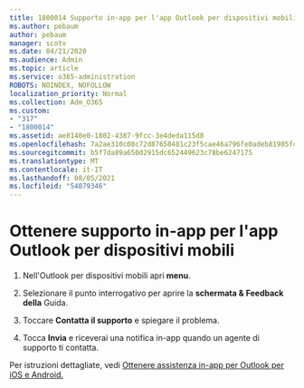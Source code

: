 ```yaml
---
title: 1800014 Supporto in-app per l'app Outlook per dispositivi mobili
ms.author: pebaum
author: pebaum
manager: scotv
ms.date: 04/21/2020
ms.audience: Admin
ms.topic: article
ms.service: o365-administration
ROBOTS: NOINDEX, NOFOLLOW
localization_priority: Normal
ms.collection: Adm_O365
ms.custom:
- "317"
- "1800014"
ms.assetid: ae8140e0-1802-4387-9fcc-3e4deda115d8
ms.openlocfilehash: 7a2ae310c08c72d87658481c23f5cae46a796fe0adeb81985fc333343326d256
ms.sourcegitcommit: b5f7da89a650d2915dc652449623c78be6247175
ms.translationtype: MT
ms.contentlocale: it-IT
ms.lasthandoff: 08/05/2021
ms.locfileid: "54079346"
---
```

# <a name="get-in-app-support-for-the-outlook-mobile-app"></a>Ottenere supporto in-app per l'app Outlook per dispositivi mobili

1. Nell'Outlook per dispositivi mobili apri **menu**.

2. Selezionare il punto interrogativo per aprire la **schermata &amp; Feedback della** Guida.

3. Toccare **Contatta il supporto** e spiegare il problema.

4. Tocca **Invia** e riceverai una notifica in-app quando un agente di supporto ti contatta.

Per istruzioni dettagliate, vedi [Ottenere assistenza in-app per Outlook per iOS e Android.](https://support.office.com/article/218a22d1-9fa5-4889-b689-de1c63493243.aspx#ID0EAABAAA=Contact_Support)
